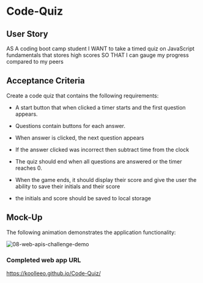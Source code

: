 # Code-Quiz

## User Story

AS A coding boot camp student
I WANT to take a timed quiz on JavaScript fundamentals that stores high scores
SO THAT I can gauge my progress compared to my peers


## Acceptance Criteria

Create a code quiz that contains the following requirements:

* A start button that when clicked a timer starts and the first question appears.

* Questions contain buttons for each answer.

* When answer is clicked, the next question appears

* If the answer clicked was incorrect then subtract time from the clock

* The quiz should end when all questions are answered or the timer reaches 0.

* When the game ends, it should display their score and give the user the ability to save their initials and their score

* the initials and score should be saved to local storage

## Mock-Up

The following animation demonstrates the application functionality:

![08-web-apis-challenge-demo](https://user-images.githubusercontent.com/86853558/207397780-539832cf-015b-4e5d-bca1-a3f02a3c732f.gif)

### Completed web app URL
https://koolleeo.github.io/Code-Quiz/
